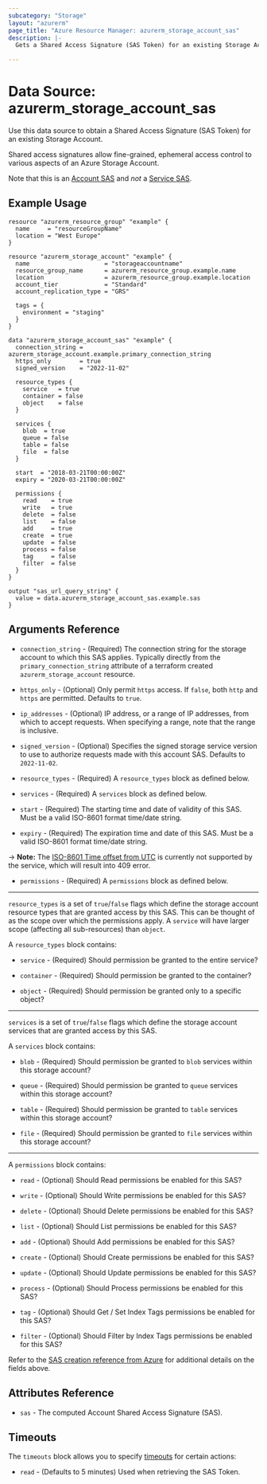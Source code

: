 ```yaml
---
subcategory: "Storage"
layout: "azurerm"
page_title: "Azure Resource Manager: azurerm_storage_account_sas"
description: |-
  Gets a Shared Access Signature (SAS Token) for an existing Storage Account.

---
```


# Data Source: azurerm_storage_account_sas

Use this data source to obtain a Shared Access Signature (SAS Token) for an existing Storage Account.

Shared access signatures allow fine-grained, ephemeral access control to various aspects of an Azure Storage Account.

Note that this is an [Account SAS](https://docs.microsoft.com/rest/api/storageservices/constructing-an-account-sas)
and *not* a [Service SAS](https://docs.microsoft.com/rest/api/storageservices/constructing-a-service-sas).

## Example Usage

```hcl
resource "azurerm_resource_group" "example" {
  name     = "resourceGroupName"
  location = "West Europe"
}

resource "azurerm_storage_account" "example" {
  name                     = "storageaccountname"
  resource_group_name      = azurerm_resource_group.example.name
  location                 = azurerm_resource_group.example.location
  account_tier             = "Standard"
  account_replication_type = "GRS"

  tags = {
    environment = "staging"
  }
}

data "azurerm_storage_account_sas" "example" {
  connection_string = azurerm_storage_account.example.primary_connection_string
  https_only        = true
  signed_version    = "2022-11-02"

  resource_types {
    service   = true
    container = false
    object    = false
  }

  services {
    blob  = true
    queue = false
    table = false
    file  = false
  }

  start  = "2018-03-21T00:00:00Z"
  expiry = "2020-03-21T00:00:00Z"

  permissions {
    read    = true
    write   = true
    delete  = false
    list    = false
    add     = true
    create  = true
    update  = false
    process = false
    tag     = false
    filter  = false
  }
}

output "sas_url_query_string" {
  value = data.azurerm_storage_account_sas.example.sas
}
```

## Arguments Reference

* `connection_string` - (Required) The connection string for the storage account to which this SAS applies. Typically directly from the `primary_connection_string` attribute of a terraform created `azurerm_storage_account` resource.

* `https_only` - (Optional) Only permit `https` access. If `false`, both `http` and `https` are permitted. Defaults to `true`.

* `ip_addresses` - (Optional) IP address, or a range of IP addresses, from which to accept requests. When specifying a range, note that the range is inclusive.  

* `signed_version` - (Optional) Specifies the signed storage service version to use to authorize requests made with this account SAS. Defaults to `2022-11-02`.

* `resource_types` - (Required) A `resource_types` block as defined below.

* `services` - (Required) A `services` block as defined below.

* `start` - (Required) The starting time and date of validity of this SAS. Must be a valid ISO-8601 format time/date string.

* `expiry` - (Required) The expiration time and date of this SAS. Must be a valid ISO-8601 format time/date string.

-> **Note:** The [ISO-8601 Time offset from UTC](https://en.wikipedia.org/wiki/ISO_8601#Time_offsets_from_UTC) is currently not supported by the service, which will result into 409 error.

* `permissions` - (Required) A `permissions` block as defined below.

---

`resource_types` is a set of `true`/`false` flags which define the storage account resource types that are granted
access by this SAS. This can be thought of as the scope over which the permissions apply. A `service` will have
larger scope (affecting all sub-resources) than `object`.

A `resource_types` block contains:

* `service` - (Required) Should permission be granted to the entire service?

* `container` - (Required) Should permission be granted to the container?

* `object` - (Required) Should permission be granted only to a specific object?

---

`services` is a set of `true`/`false` flags which define the storage account services that are granted access by this SAS.

A `services` block contains:

* `blob` - (Required) Should permission be granted to `blob` services within this storage account?

* `queue` - (Required) Should permission be granted to `queue` services within this storage account?

* `table` - (Required) Should permission be granted to `table` services within this storage account?

* `file` - (Required) Should permission be granted to `file` services within this storage account?

---

A `permissions` block contains:

* `read` - (Optional) Should Read permissions be enabled for this SAS?

* `write` - (Optional) Should Write permissions be enabled for this SAS?

* `delete` - (Optional) Should Delete permissions be enabled for this SAS?

* `list` - (Optional) Should List permissions be enabled for this SAS?

* `add` - (Optional) Should Add permissions be enabled for this SAS?

* `create` - (Optional) Should Create permissions be enabled for this SAS?

* `update` - (Optional) Should Update permissions be enabled for this SAS?

* `process` - (Optional) Should Process permissions be enabled for this SAS?

* `tag` - (Optional) Should Get / Set Index Tags permissions be enabled for this SAS?

* `filter` - (Optional) Should Filter by Index Tags permissions be enabled for this SAS?

Refer to the [SAS creation reference from Azure](https://docs.microsoft.com/rest/api/storageservices/constructing-an-account-sas)
for additional details on the fields above.

## Attributes Reference

* `sas` - The computed Account Shared Access Signature (SAS).

## Timeouts

The `timeouts` block allows you to specify [timeouts](https://developer.hashicorp.com/terraform/language/resources/configure#define-operation-timeouts) for certain actions:

* `read` - (Defaults to 5 minutes) Used when retrieving the SAS Token.
